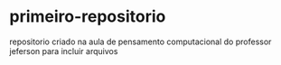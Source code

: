 # primeiro-repositorio
repositorio criado na aula de pensamento computacional do professor jeferson para incluir arquivos 
